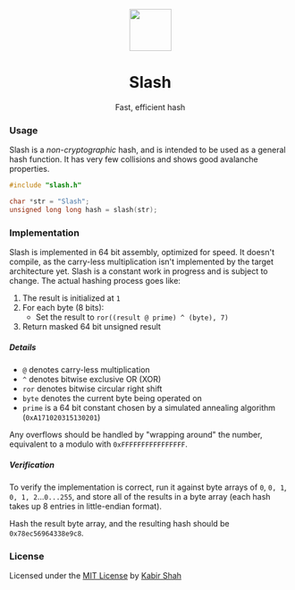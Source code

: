 <p align="center"><a href="https://github.com/kbrsh/slash" target="_blank"><img width="75" src="https://raw.githubusercontent.com/kbrsh/slash/master/img/logo.png"></a></p>

<h1 align="center">Slash</h1>

<p align="center">Fast, efficient hash</p>

### Usage

Slash is a _non-cryptographic_ hash, and is intended to be used as a general hash function. It has very few collisions and shows good avalanche properties.

```c
#include "slash.h"

char *str = "Slash";
unsigned long long hash = slash(str);
```

### Implementation

Slash is implemented in 64 bit assembly, optimized for speed. It doesn't compile, as the carry-less multiplication isn't implemented by the target architecture yet. Slash is a constant work in progress and is subject to change. The actual hashing process goes like:

1. The result is initialized at `1`
2. For each byte (8 bits):
   * Set the result to `ror((result @ prime) ^ (byte), 7)`
3. Return masked 64 bit unsigned result

##### Details

* `@` denotes carry-less multiplication
* `^` denotes bitwise exclusive OR (XOR)
* `ror` denotes bitwise circular right shift
* `byte` denotes the current byte being operated on
* `prime` is a 64 bit constant chosen by a simulated annealing algorithm (`0xA171020315130201`)

Any overflows should be handled by "wrapping around" the number, equivalent to a modulo with `0xFFFFFFFFFFFFFFFF`.

##### Verification

To verify the implementation is correct, run it against byte arrays of `0`, `0, 1`, `0, 1, 2`...`0...255`, and store all of the results in a byte array (each hash takes up 8 entries in little-endian format).

Hash the result byte array, and the resulting hash should be `0x78ec56964338e9c8`.

### License

Licensed under the [MIT License](https://kbrsh.github.io/license) by [Kabir Shah](https://kabir.ml)

